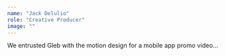 ```yaml
---
name: "Jack Delulio"
role: "Creative Producer"
image: ""
---
```


We entrusted Gleb with the motion design for a mobile app promo video...
